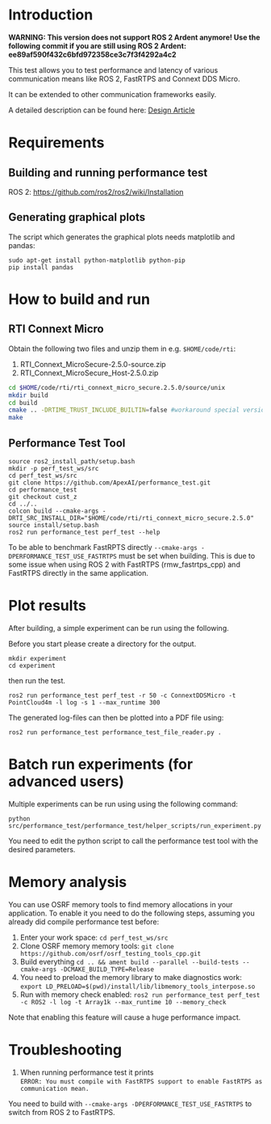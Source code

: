 # Introduction

**WARNING: This version does not support ROS 2 Ardent anymore! Use the following commit if you are still using ROS 2
Ardent: ee89af590f432c6bfd972358ce3c7f3f4292a4c2**

This test allows you to test performance and latency of various communication means
like ROS 2, FastRTPS and Connext DDS Micro.

It can be extended to other communication frameworks easily.

A detailed description can be found here: [Design Article](performance_test/design/performance_test-design.md)

# Requirements

## Building and running performance test

ROS 2: https://github.com/ros2/ros2/wiki/Installation

## Generating graphical plots

The script which generates the graphical plots needs matplotlib and pandas:
```
sudo apt-get install python-matplotlib python-pip
pip install pandas
```

# How to build and run

## RTI Connext Micro
Obtain the following two files and unzip them in e.g. `$HOME/code/rti`:
1. RTI_Connext_MicroSecure-2.5.0-source.zip
2. RTI_Connext_MicroSecure_Host-2.5.0.zip

```sh
cd $HOME/code/rti/rti_connext_micro_secure.2.5.0/source/unix
mkdir build
cd build
cmake .. -DRTIME_TRUST_INCLUDE_BUILTIN=false #workaround special version of openSSL library that RTI Connext Micro expects
make
```

## Performance Test Tool

```
source ros2_install_path/setup.bash
mkdir -p perf_test_ws/src
cd perf_test_ws/src
git clone https://github.com/ApexAI/performance_test.git
cd performance_test
git checkout cust_z
cd ../..
colcon build --cmake-args -DRTI_SRC_INSTALL_DIR="$HOME/code/rti/rti_connext_micro_secure.2.5.0"
source install/setup.bash
ros2 run performance_test perf_test --help
```

To be able to benchmark FastRPTS directly `--cmake-args -DPERFORMANCE_TEST_USE_FASTRTPS` must be set when building.
This is due to some issue when using ROS 2 with FastRTPS (rmw_fastrtps_cpp) and FastRTPS directly in the same application.

# Plot results

After building, a simple experiment can be run using the following.

Before you start please create a directory for the output.
```
mkdir experiment
cd experiment
```

then run the test.
```
ros2 run performance_test perf_test -r 50 -c ConnextDDSMicro -t PointCloud4m -l log -s 1 --max_runtime 300
```

The generated log-files can then be plotted into a PDF file using:
```
ros2 run performance_test performance_test_file_reader.py .
```

# Batch run experiments (for advanced users)

Multiple experiments can be run using using the following command:

```
python src/performance_test/performance_test/helper_scripts/run_experiment.py
```

You need to edit the python script to call the performance test tool with the desired parameters.

# Memory analysis

You can use OSRF memory tools to find memory allocations in your application. To enable it
you need to do the following steps, assuming you already did compile performance test before:

1. Enter your work space: `cd perf_test_ws/src`
1. Clone OSRF memory memory tools: `git clone https://github.com/osrf/osrf_testing_tools_cpp.git`
1. Build everything `cd .. && ament build --parallel --build-tests --cmake-args -DCMAKE_BUILD_TYPE=Release`
1. You need to preload the memory library to make diagnostics work: `export LD_PRELOAD=$(pwd)/install/lib/libmemory_tools_interpose.so`
1. Run with memory check enabled: `ros2 run performance_test perf_test -c ROS2 -l log -t Array1k --max_runtime 10 --memory_check`

Note that enabling this feature will cause a huge performance impact.

# Troubleshooting

1. When running performance test it prints  
`ERROR: You must compile with FastRTPS support to enable FastRTPS as communication mean.`

You need to build with `--cmake-args -DPERFORMANCE_TEST_USE_FASTRTPS` to switch from ROS 2 to FastRTPS.
